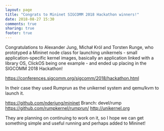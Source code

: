 ```yaml
---
layout: page
title: "Congrats to Mininet SIGCOMM 2018 Hackathon winners!"
date: 2018-08-27 15:30
comments: true
sharing: true
footer: true
---
```

Congratulations to Alexander Jung, Michał Król and Torsten Runge, who
prototyped a Mininet node class for launching unikernels - small
application-specific kernel images, basically an application linked
with a library OS, ClickOS being one example - and ended up placing in
the SIGCOMM 2018 Hackathon!

https://conferences.sigcomm.org/sigcomm/2018/hackathon.html

In their case they used Rumprun as the unikernel system and qemu/kvm
to launch it.

https://github.com/nderjung/mininet Branch: devel/rump
https://github.com/rumpkernel/rumprun/
http://unikernel.org

They are planning on continuing to work on it, so I hope we can get something
simple and useful running and perhaps added to Mininet!

